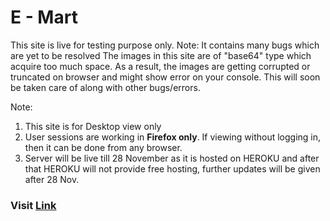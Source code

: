 # E - Mart

This site is live for testing purpose only.
Note: It contains many bugs which are yet to be resolved
The images in this site are of "base64" type which acquire too much space. As a result, the images are getting corrupted or truncated on browser and might show error on your console. This will soon be taken care of along with other bugs/errors.

Note:
  1. This site is for Desktop view only
  2. User sessions are working in **Firefox only**. If viewing without logging in, then it can be done from any browser.
  3. Server will be live till 28 November as it is hosted on HEROKU and after that HEROKU will not provide free hosting, further updates will be given after 28 Nov.

### Visit **[Link](https://e-mart-pern.netlify.app/)**
